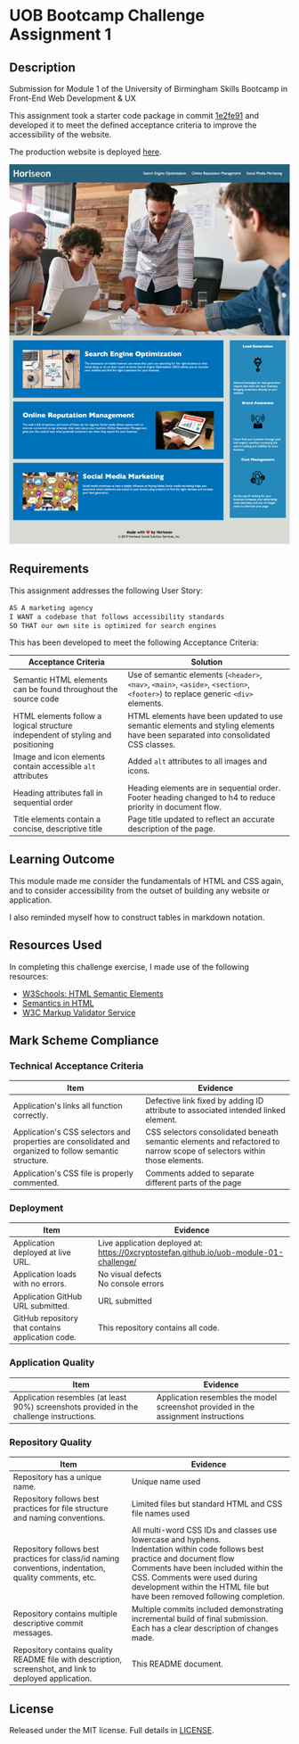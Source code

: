 # UOB Bootcamp Challenge Assignment 1

## Description

Submission for Module 1 of the University of Birmingham Skills Bootcamp in Front-End Web Development &amp; UX

This assignment took a starter code package in commit [1e2fe91](https://github.com/0xCryptoStefan/uob-module-01-challenge/commit/1e2fe9133293ea3371d588dd2e41bbb530bbb084) and developed it to meet the defined acceptance criteria to improve the accessibility of the website.

The production website is deployed [here](https://0xcryptostefan.github.io/uob-module-01-challenge/).

![Screenshot of deployed webpage](./0xcryptostefan.github.io_uob-module-01-challenge_.jpg)

## Requirements

This assignment addresses the following User Story:

```
AS A marketing agency
I WANT a codebase that follows accessibility standards
SO THAT our own site is optimized for search engines
```

This has been developed to meet the following Acceptance Criteria:

| Acceptance Criteria                                                             | Solution                                                                                                                          |
| ------------------------------------------------------------------------------- | --------------------------------------------------------------------------------------------------------------------------------- |
| Semantic HTML elements can be found throughout the source code                  | Use of semantic elements (`<header>`, `<nav>`, `<main>`, `<aside>`, `<section>`, `<footer>`) to replace generic `<div>` elements. |
| HTML elements follow a logical structure independent of styling and positioning | HTML elements have been updated to use semantic elements and styling elements have been separated into consolidated CSS classes.  |
| Image and icon elements contain accessible `alt` attributes                     | Added `alt` attributes to all images and icons.                                                                                   |
| Heading attributes fall in sequential order                                     | Heading elements are in sequential order. Footer heading changed to h4 to reduce priority in document flow.                       |
| Title elements contain a concise, descriptive title                             | Page title updated to reflect an accurate description of the page.                                                                |

## Learning Outcome

This module made me consider the fundamentals of HTML and CSS again, and to consider accessibility from the outset of building any website or application.

I also reminded myself how to construct tables in markdown notation.

## Resources Used

In completing this challenge exercise, I made use of the following resources:

- [W3Schools: HTML Semantic Elements](https://www.w3schools.com/html/html5_semantic_elements.asp)
- [Semantics in HTML](https://developer.mozilla.org/en-US/docs/Glossary/Semantics#semantics_in_html)
- [W3C Markup Validator Service](https://validator.w3.org/)

## Mark Scheme Compliance

### Technical Acceptance Criteria

| Item                                                                                                    | Evidence                                                                                                                |
| ------------------------------------------------------------------------------------------------------- | ----------------------------------------------------------------------------------------------------------------------- |
| Application's links all function correctly.                                                             | Defective link fixed by adding ID attribute to associated intended linked element.                                      |
| Application's CSS selectors and properties are consolidated and organized to follow semantic structure. | CSS selectors consolidated beneath semantic elements and refactored to narrow scope of selectors within those elements. |
| Application's CSS file is properly commented.                                                           | Comments added to separate different parts of the page                                                                  |

### Deployment

| Item                                              | Evidence                                                                                |
| ------------------------------------------------- | --------------------------------------------------------------------------------------- |
| Application deployed at live URL.                 | Live application deployed at: https://0xcryptostefan.github.io/uob-module-01-challenge/ |
| Application loads with no errors.                 | No visual defects <br /> No console errors                                              |
| Application GitHub URL submitted.                 | URL submitted                                                                           |
| GitHub repository that contains application code. | This repository contains all code.                                                      |

### Application Quality

| Item                                                                                     | Evidence                                                                           |
| ---------------------------------------------------------------------------------------- | ---------------------------------------------------------------------------------- |
| Application resembles (at least 90%) screenshots provided in the challenge instructions. | Application resembles the model screenshot provided in the assignment instructions |

### Repository Quality

| Item                                                                                                    | Evidence                                                                                                                                                                                                                                                                                       |
| ------------------------------------------------------------------------------------------------------- | ---------------------------------------------------------------------------------------------------------------------------------------------------------------------------------------------------------------------------------------------------------------------------------------------- |
| Repository has a unique name.                                                                           | Unique name used                                                                                                                                                                                                                                                                               |
| Repository follows best practices for file structure and naming conventions.                            | Limited files but standard HTML and CSS file names used                                                                                                                                                                                                                                        |
| Repository follows best practices for class/id naming conventions, indentation, quality comments, etc.  | All multi-word CSS IDs and classes use lowercase and hyphens. <br /> Indentation within code follows best practice and document flow <br /> Comments have been included within the CSS. Comments were used during development within the HTML file but have been removed following completion. |
| Repository contains multiple descriptive commit messages.                                               | Multiple commits included demonstrating incremental build of final submission. Each has a clear description of changes made.                                                                                                                                                                   |
| Repository contains quality README file with description, screenshot, and link to deployed application. | This README document.                                                                                                                                                                                                                                                                          |

## License

Released under the MIT license. Full details in [LICENSE](./LICENSE).
